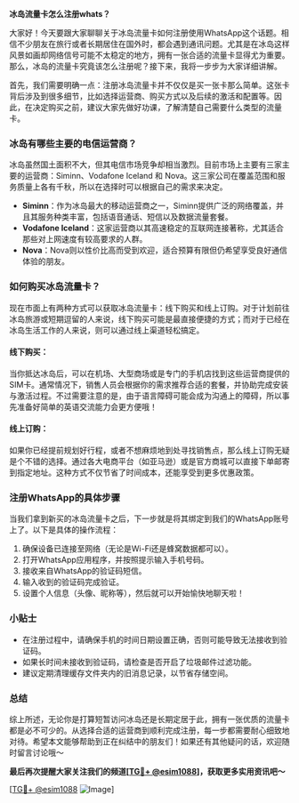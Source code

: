 **冰岛流量卡怎么注册whats？**

大家好！今天要跟大家聊聊关于冰岛流量卡如何注册使用WhatsApp这个话题。相信不少朋友在旅行或者长期居住在国外时，都会遇到通讯问题。尤其是在冰岛这样风景如画却网络信号可能不太稳定的地方，拥有一张合适的流量卡显得尤为重要。那么，冰岛的流量卡究竟该怎么注册呢？接下来，我将一步步为大家详细讲解。

首先，我们需要明确一点：注册冰岛流量卡并不仅仅是买一张卡那么简单。这张卡背后涉及到很多细节，比如选择运营商、购买方式以及后续的激活和配置等。因此，在决定购买之前，建议大家先做好功课，了解清楚自己需要什么类型的流量卡。

### 冰岛有哪些主要的电信运营商？

冰岛虽然国土面积不大，但其电信市场竞争却相当激烈。目前市场上主要有三家主要的运营商：Siminn、Vodafone Iceland 和 Nova。这三家公司在覆盖范围和服务质量上各有千秋，所以在选择时可以根据自己的需求来决定。

- **Siminn**：作为冰岛最大的移动运营商之一，Siminn提供广泛的网络覆盖，并且其服务种类丰富，包括语音通话、短信以及数据流量套餐。
- **Vodafone Iceland**：这家运营商以其高速稳定的互联网连接著称，尤其适合那些对上网速度有较高要求的人群。
- **Nova**：Nova则以性价比高而受到欢迎，适合预算有限但仍希望享受良好通信体验的朋友。

### 如何购买冰岛流量卡？

现在市面上有两种方式可以获取冰岛流量卡：线下购买和线上订购。对于计划前往冰岛旅游或短期逗留的人来说，线下购买可能是最直接便捷的方式；而对于已经在冰岛生活工作的人来说，则可以通过线上渠道轻松搞定。

#### 线下购买：
当你抵达冰岛后，可以在机场、大型商场或是专门的手机店找到这些运营商提供的SIM卡。通常情况下，销售人员会根据你的需求推荐合适的套餐，并协助完成安装与激活过程。不过需要注意的是，由于语言障碍可能会成为沟通上的障碍，所以事先准备好简单的英语交流能力会更方便哦！

#### 线上订购：
如果你已经提前规划好行程，或者不想麻烦地到处寻找销售点，那么线上订购无疑是个不错的选择。通过各大电商平台（如亚马逊）或是官方商城可以直接下单邮寄到指定地址。这种方式不仅节省了时间成本，还能享受到更多优惠政策。

### 注册WhatsApp的具体步骤

当我们拿到新买的冰岛流量卡之后，下一步就是将其绑定到我们的WhatsApp账号上了。以下是具体的操作流程：

1. 确保设备已连接至网络（无论是Wi-Fi还是蜂窝数据都可以）。
2. 打开WhatsApp应用程序，并按照提示输入手机号码。
3. 接收来自WhatsApp的验证码短信。
4. 输入收到的验证码完成验证。
5. 设置个人信息（头像、昵称等），然后就可以开始愉快地聊天啦！

### 小贴士

- 在注册过程中，请确保手机的时间日期设置正确，否则可能导致无法接收到验证码。
- 如果长时间未接收到验证码，请检查是否开启了垃圾邮件过滤功能。
- 建议定期清理缓存文件夹内的旧消息记录，以节省存储空间。

### 总结

综上所述，无论你是打算短暂访问冰岛还是长期定居于此，拥有一张优质的流量卡都是必不可少的。从选择合适的运营商到顺利完成注册，每一步都需要耐心细致地对待。希望本文能够帮助到正在纠结中的朋友们！如果还有其他疑问的话，欢迎随时留言讨论哦～

**最后再次提醒大家关注我们的频道[[TG💪+ @esim1088](https://t.me/s/esim1088)]，获取更多实用资讯吧～**

[[TG💪+ @esim1088](https://t.me/s/esim1088) ![Image](https://i.postimg.cc/4NQfJmqS/Snipaste-2025-05-13-00-14-12.png)]